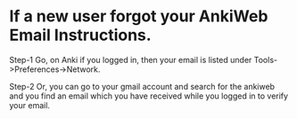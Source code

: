 # If a new user forgot your AnkiWeb Email Instructions.
Step-1 Go, on Anki if you logged in, then your email is listed under Tools->Preferences->Network.

Step-2 Or, you can go to your gmail account and search for the ankiweb and you find an email which you have received while you logged in to verify your email.
